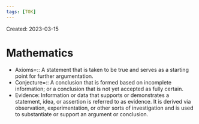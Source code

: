 ```yaml
---
tags: [TOK] 
---
```

Created: 2023-03-15

# Mathematics

- Axioms=:: A statement that is taken to be true and serves as a starting point for further argumentation.
- Conjecture=:: A conclusion that is formed based on incomplete information; or a conclusion that is not yet accepted as fully certain.
- Evidence: Information or data that supports or demonstrates a statement, idea, or assertion is referred to as evidence. It is derived via observation, experimentation, or other sorts of investigation and is used to substantiate or support an argument or conclusion.